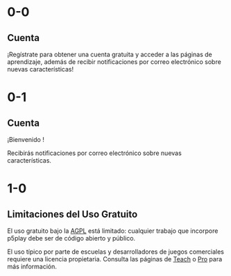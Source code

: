 # 0-0

## Cuenta

¡Regístrate para obtener una cuenta gratuita y acceder a las páginas de aprendizaje, además de recibir notificaciones por correo electrónico sobre nuevas características!

# 0-1

## Cuenta <span id="account-type"></span>

¡Bienvenido <span id="username"></span>!

Recibirás notificaciones por correo electrónico sobre nuevas características.

# 1-0

## Limitaciones del Uso Gratuito

El uso gratuito bajo la [AGPL](https://github.com/quinton-ashley/p5play/blob/main/LICENSE.md) está limitado: cualquier trabajo que incorpore p5play debe ser de código abierto y público.

El uso típico por parte de escuelas y desarrolladores de juegos comerciales requiere una licencia propietaria. Consulta las páginas de [Teach](../teach) o [Pro](../pro) para más información.
